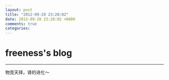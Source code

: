 ```yaml
---
layout: post
title: "2012-09-20 23:28:02"
date: 2012-09-20 23:28:02 +0800
comments: true
categories: 
---
```


# freeness's blog

----------

>
物竞天择，肾的进化～